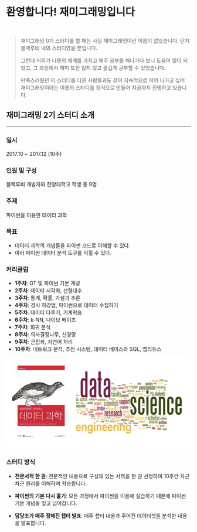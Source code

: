 # 환영합니다! 재미그래밍입니다

<br>

>재미그래밍 0기 스터디를 할 때는 사실 재미그래밍이란 이름이 없었습니다. 단지 블랙루비 내의 스터디였을 뿐입니다.
>
>그런데 저희가 나름의 체계를 가지고 매주 공부를 해나가다 보니 도움이 많이 되었고, 그 과정에서 재미 또한 잃지 않고 즐겁게 공부할 수 있었습니다.
>
>만족스러웠던 이 스터디를 다른 사람들과도 같이 지속적으로 이어 나가고 싶어 재미그래밍이라는 이름의 스터디를 정식으로 만들어 지금까지 진행하고 있습니다.

## 재미그래밍 2기 스터디 소개

- - -

### 일시

2017.10 ~ 2017.12 (10주)

### 인원 및 구성

블랙루비 개발자와 한양대학교 학생 총 9명

### 주제

파이썬을 이용한 데이터 과학

### 목표

- 데이터 과학의 개념들을 파이썬 코드로 이해할 수 있다.
- 여러 파이썬 데이터 분석 도구를 익힐 수 있다.

### 커리큘럼

- __1주차__: OT 및 파이썬 기본 개녕
- __2주차__: 데이터 시각화, 선형대수
- __3주차__: 통계, 확률, 가설과 추론
- __4주차__: 경사 하강법, 파이썬으로 데이터 수집하기
- __5주차__: 데이터 다루기, 기계학습
- __6주차__: k-NN, 나이브 베이즈
- __7주차__: 회귀 분석
- __8주차__: 의사결정나무, 신경망
- __9주차__: 군집화, 자연어 처리
- __10주차__: 네트워크 분석, 추천 시스템, 데이터 베이스와 SQL, 맵리듀스

![재미그래밍 2기 책](/assets/class_book.jpeg)

### 스터디 방식

- __전문서적 한 권__: 전문적인 내용으로 구성돼 있는 서적을 한 권 선정하여 10주간 차근차근 원리를 이해하며 학습합니다.

- __파이썬의 기본 다시 훑기__: 모든 과정에서 파이썬을 이용해 실습하기 때문에 파이썬 기본 개념을 짚고 넘어갑니다.

- __담당조가 매주 정해진 챕터 발표__: 매주 챕터 내용과 주어진 데이터셋을 분석한 내용을 발표합니다.
